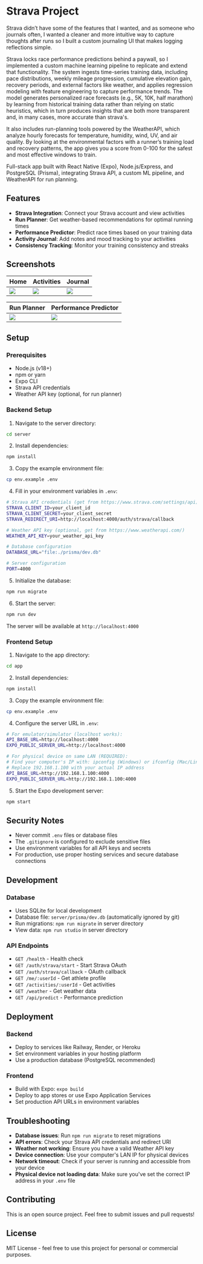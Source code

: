 # Strava Project

Strava didn’t have some of the features that I wanted, and as someone who journals often, I wanted a cleaner and more intuitive way to capture thoughts after runs so I built a custom journaling UI that makes logging reflections simple.

Strava locks race performance predictions behind a paywall, so I implemented a custom machine learning pipeline to replicate and extend that functionality. The system ingests time-series training data, including pace distributions, weekly mileage progression, cumulative elevation gain, recovery periods, and external factors like weather, and applies regression modeling with feature engineering to capture performance trends. The model generates personalized race forecasts (e.g., 5K, 10K, half marathon) by learning from historical training data rather than relying on static heuristics, which in turn produces insights that are both more transparent and, in many cases, more accurate than strava's.

It also includes run-planning tools powered by the WeatherAPI, which analyze hourly forecasts for temperature, humidity, wind, UV, and air quality. By looking at the environmental factors with a runner’s training load and recovery patterns, the app gives you a score from 0-100 for the safest and most effective windows to train.

Full-stack app built with React Native (Expo), Node.js/Express, and PostgreSQL (Prisma), integrating Strava API, a custom ML pipeline, and WeatherAPI for run planning.

## Features

- **Strava Integration**: Connect your Strava account and view activities
- **Run Planner**: Get weather-based recommendations for optimal running times
- **Performance Predictor**: Predict race times based on your training data
- **Activity Journal**: Add notes and mood tracking to your activities
- **Consistency Tracking**: Monitor your training consistency and streaks

## Screenshots

| Home | Activities | Journal |
|------|------------|---------|
| ![](screenshots/home.jpg) | ![](screenshots/activities.jpg) | ![](screenshots/journal.jpg) |

| Run Planner | Performance Predictor |
|-------------|------------------------|
| ![](screenshots/run-planner.jpg) | ![](screenshots/predictor.jpg) |


## Setup

### Prerequisites
- Node.js (v18+)
- npm or yarn
- Expo CLI
- Strava API credentials
- Weather API key (optional, for run planner)

### Backend Setup

1. Navigate to the server directory:
```bash
cd server
```

2. Install dependencies:
```bash
npm install
```

3. Copy the example environment file:
```bash
cp env.example .env
```

4. Fill in your environment variables in `.env`:
```bash
# Strava API credentials (get from https://www.strava.com/settings/api)
STRAVA_CLIENT_ID=your_client_id
STRAVA_CLIENT_SECRET=your_client_secret
STRAVA_REDIRECT_URI=http://localhost:4000/auth/strava/callback

# Weather API key (optional, get from https://www.weatherapi.com/)
WEATHER_API_KEY=your_weather_api_key

# Database configuration
DATABASE_URL="file:./prisma/dev.db"

# Server configuration
PORT=4000
```

5. Initialize the database:
```bash
npm run migrate
```

6. Start the server:
```bash
npm run dev
```

The server will be available at `http://localhost:4000`

### Frontend Setup

1. Navigate to the app directory:
```bash
cd app
```

2. Install dependencies:
```bash
npm install
```

3. Copy the example environment file:
```bash
cp env.example .env
```

4. Configure the server URL in `.env`:
```bash
# For emulator/simulator (localhost works):
API_BASE_URL=http://localhost:4000
EXPO_PUBLIC_SERVER_URL=http://localhost:4000

# For physical device on same LAN (REQUIRED):
# Find your computer's IP with: ipconfig (Windows) or ifconfig (Mac/Linux)
# Replace 192.168.1.100 with your actual IP address
API_BASE_URL=http://192.168.1.100:4000
EXPO_PUBLIC_SERVER_URL=http://192.168.1.100:4000
```

5. Start the Expo development server:
```bash
npm start
```

## Security Notes

- Never commit `.env` files or database files
- The `.gitignore` is configured to exclude sensitive files
- Use environment variables for all API keys and secrets
- For production, use proper hosting services and secure database connections

## Development

### Database
- Uses SQLite for local development
- Database file: `server/prisma/dev.db` (automatically ignored by git)
- Run migrations: `npm run migrate` in server directory
- View data: `npm run studio` in server directory

### API Endpoints
- `GET /health` - Health check
- `GET /auth/strava/start` - Start Strava OAuth
- `GET /auth/strava/callback` - OAuth callback
- `GET /me/:userId` - Get athlete profile
- `GET /activities/:userId` - Get activities
- `GET /weather` - Get weather data
- `GET /api/predict` - Performance prediction

## Deployment

### Backend
- Deploy to services like Railway, Render, or Heroku
- Set environment variables in your hosting platform
- Use a production database (PostgreSQL recommended)

### Frontend
- Build with Expo: `expo build`
- Deploy to app stores or use Expo Application Services
- Set production API URLs in environment variables

## Troubleshooting

- **Database issues**: Run `npm run migrate` to reset migrations
- **API errors**: Check your Strava API credentials and redirect URI
- **Weather not working**: Ensure you have a valid Weather API key
- **Device connection**: Use your computer's LAN IP for physical devices
- **Network timeout**: Check if your server is running and accessible from your device
- **Physical device not loading data**: Make sure you've set the correct IP address in your `.env` file

## Contributing

This is an open source project. Feel free to submit issues and pull requests!

## License

MIT License - feel free to use this project for personal or commercial purposes.
